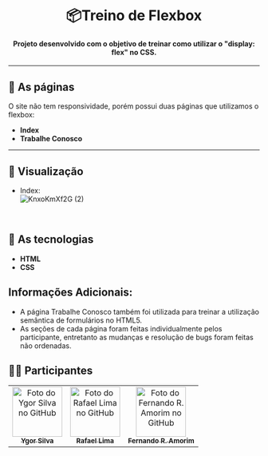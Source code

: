 <h1 align="center"><br>
    📦Treino de Flexbox
</h1>


<h4 align="center">Projeto desenvolvido com o objetivo de treinar como utilizar o "display: flex" no CSS.</h4>


---


## 📄 As páginas

O site não tem responsividade, porém possui duas páginas que utilizamos o flexbox:

- **Index**
- **Trabalhe Conosco**


---

## 👀 Visualização

- Index:<br>
   ![KnxoKmXf2G (2)](https://user-images.githubusercontent.com/80918514/164470041-07b48d5c-dbfb-4d23-a320-73a6250e91c9.gif)



<br>

## 🔧 As tecnologias

- **HTML**
- **CSS**


## Informações Adicionais:

- A página Trabalhe Conosco também foi utilizada para treinar a utilização semântica de formulários no HTML5.
- As seções de cada página foram feitas individualmente pelos participante, entretanto as mudanças e resolução de bugs foram
  feitas não ordenadas.



## 👨‍💼 Participantes<br>
<table>
  <tr>
    <td align="center">
      <a href="https://github.com/ysilva0">
        <img src="https://avatars.githubusercontent.com/u/80918514?s=96&v=4" width="100px;" alt="Foto do Ygor Silva no GitHub"/><br>
        <sub>
          <b>Ygor Silva</b>
        </sub>
      </a><br>
    </td>
    <td align="center">
      <a href="https://github.com/tryrox">
        <img src="https://avatars.githubusercontent.com/u/44708042?v=4" width="100px;" alt="Foto do Rafael Lima no GitHub"/><br>
        <sub>
          <b>Rafael Lima</b>
        </sub>
      </a><br>
    </td>
    <td align="center">
      <a href="https://github.com/nandoamori">
        <img src="https://avatars.githubusercontent.com/u/97182713?v=4" width="100px;" alt="Foto do Fernando R. Amorim no GitHub"/><br>
        <sub>
          <b>Fernando R. Amorim</b>
        </sub>
      </a><br>
    </td>
  </tr>
</table>
